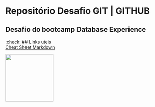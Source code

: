# Repositório Desafio GIT | GITHUB
## Desafio do bootcamp **Database Experience**

:check: ## Links uteis <br>
[Cheat Sheet Markdown](https://www.markdownguide.org/cheat-sheet/)


<img style="heigth:150px;width:150px" src="https://user-images.githubusercontent.com/7971891/187663780-7f156e63-8fa7-4077-b2be-dc473e9d2198.png">

